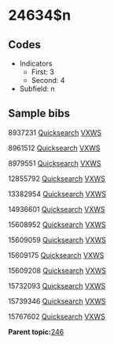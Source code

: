 # 24634$n

## Codes

-   Indicators
    -   First: 3
    -   Second: 4
-   Subfield: n

## Sample bibs

8937231 [Quicksearch](https://search.library.yale.edu/catalog/8937231) [VXWS](http://prodorbis.library.yale.edu:7014/vxws/GetHoldingsService?bibId=8937231)

8961512 [Quicksearch](https://search.library.yale.edu/catalog/8961512) [VXWS](http://prodorbis.library.yale.edu:7014/vxws/GetHoldingsService?bibId=8961512)

8979551 [Quicksearch](https://search.library.yale.edu/catalog/8979551) [VXWS](http://prodorbis.library.yale.edu:7014/vxws/GetHoldingsService?bibId=8979551)

12855792 [Quicksearch](https://search.library.yale.edu/catalog/12855792) [VXWS](http://prodorbis.library.yale.edu:7014/vxws/GetHoldingsService?bibId=12855792)

13382954 [Quicksearch](https://search.library.yale.edu/catalog/13382954) [VXWS](http://prodorbis.library.yale.edu:7014/vxws/GetHoldingsService?bibId=13382954)

14936601 [Quicksearch](https://search.library.yale.edu/catalog/14936601) [VXWS](http://prodorbis.library.yale.edu:7014/vxws/GetHoldingsService?bibId=14936601)

15608952 [Quicksearch](https://search.library.yale.edu/catalog/15608952) [VXWS](http://prodorbis.library.yale.edu:7014/vxws/GetHoldingsService?bibId=15608952)

15609059 [Quicksearch](https://search.library.yale.edu/catalog/15609059) [VXWS](http://prodorbis.library.yale.edu:7014/vxws/GetHoldingsService?bibId=15609059)

15609175 [Quicksearch](https://search.library.yale.edu/catalog/15609175) [VXWS](http://prodorbis.library.yale.edu:7014/vxws/GetHoldingsService?bibId=15609175)

15609208 [Quicksearch](https://search.library.yale.edu/catalog/15609208) [VXWS](http://prodorbis.library.yale.edu:7014/vxws/GetHoldingsService?bibId=15609208)

15732093 [Quicksearch](https://search.library.yale.edu/catalog/15732093) [VXWS](http://prodorbis.library.yale.edu:7014/vxws/GetHoldingsService?bibId=15732093)

15739346 [Quicksearch](https://search.library.yale.edu/catalog/15739346) [VXWS](http://prodorbis.library.yale.edu:7014/vxws/GetHoldingsService?bibId=15739346)

15767602 [Quicksearch](https://search.library.yale.edu/catalog/15767602) [VXWS](http://prodorbis.library.yale.edu:7014/vxws/GetHoldingsService?bibId=15767602)

**Parent topic:**[246](../../tags/246/246.md)

